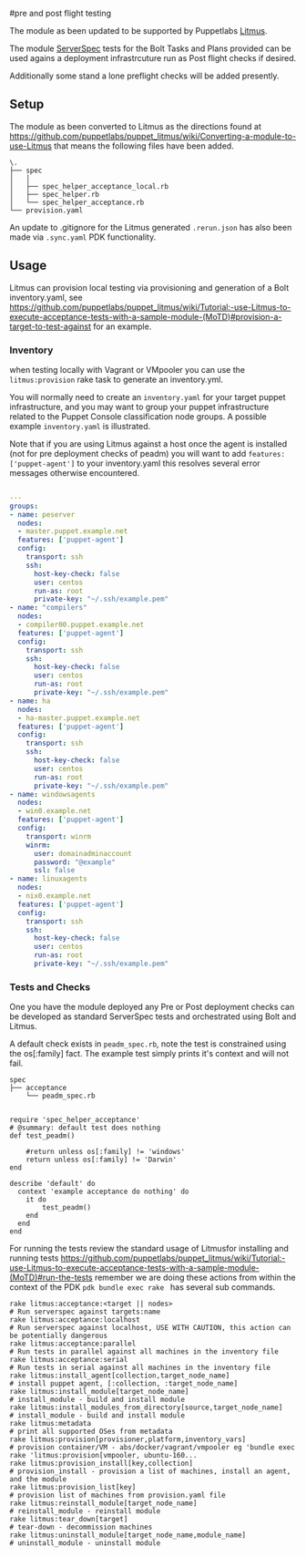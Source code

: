 #pre and post flight testing

The module as been updated to be supported by Puppetlabs [Litmus](https://github.com/puppetlabs/puppet_litmus/wiki/Overview-of-Litmus#provision).

The module [ServerSpec](https://serverspec.org/) tests for the Bolt Tasks and Plans provided can be used agains a deployment infrastrcuture run as Post flight checks if desired.

Additionally some stand a lone preflight checks will be added presently.

## Setup

The module as been converted to Litmus as the directions found at https://github.com/puppetlabs/puppet_litmus/wiki/Converting-a-module-to-use-Litmus that means the following files have been added.
``` shell
\.
├── spec
│   │   
│   ├── spec_helper_acceptance_local.rb
│   ├── spec_helper.rb
│   └── spec_helper_acceptance.rb
└── provision.yaml
```

An update to .gitignore for the Litmus generated `.rerun.json` has also been made via `.sync.yaml` PDK functionality. 

## Usage

Litmus can provision local testing via provisioning and generation of a Bolt inventory.yaml, see https://github.com/puppetlabs/puppet_litmus/wiki/Tutorial:-use-Litmus-to-execute-acceptance-tests-with-a-sample-module-(MoTD)#provision-a-target-to-test-against for an example. 

### Inventory 
when testing locally with Vagrant or VMpooler you can use the `litmus:provision` rake task to generate an inventory.yml.

You will normally need to create an `inventory.yaml` for your target puppet infrastructure, and you may want to group your puppet infrastructure related to the Puppet Console classification node groups. A possible example `inventory.yaml` is illustrated.

Note that if you are using Litmus against a host once the agent is installed (not for pre deployment checks of peadm) you will want to add `features: ['puppet-agent']` to your inventory.yaml this resolves several error messages otherwise encountered. 

``` yaml

---
groups:
- name: peserver
  nodes:
  - master.puppet.example.net
  features: ['puppet-agent']
  config:
    transport: ssh
    ssh:
      host-key-check: false
      user: centos
      run-as: root
      private-key: "~/.ssh/example.pem"
- name: "compilers"
  nodes:
  - compiler00.puppet.example.net
  features: ['puppet-agent']
  config:
    transport: ssh
    ssh:
      host-key-check: false
      user: centos
      run-as: root
      private-key: "~/.ssh/example.pem"
- name: ha
  nodes:
  - ha-master.puppet.example.net
  features: ['puppet-agent']  
  config:
    transport: ssh
    ssh:
      host-key-check: false
      user: centos
      run-as: root
      private-key: "~/.ssh/example.pem"
- name: windowsagents
  nodes:
  - win0.example.net
  features: ['puppet-agent']
  config:
    transport: winrm
    winrm:
      user: domainadminaccount
      password: "@example"
      ssl: false
- name: linuxagents
  nodes:
  - nix0.example.net
  features: ['puppet-agent']
  config:
    transport: ssh
    ssh:
      host-key-check: false
      user: centos
      run-as: root
      private-key: "~/.ssh/example.pem"
```

### Tests and Checks

One you have the module deployed any Pre or Post deployment checks can be developed as standard ServerSpec tests and orchestrated using Bolt and Litmus. 

A default check exists in `peadm_spec.rb`, note the test is constrained using the os[:family] fact. The example test simply prints it's context and will not fail.

``` shell
spec
├── acceptance
    └── peadm_spec.rb


require 'spec_helper_acceptance'
# @summary: default test does nothing
def test_peadm()
  
    #return unless os[:family] != 'windows'
    return unless os[:family] != 'Darwin'
end

describe 'default' do
  context 'example acceptance do nothing' do
    it do
        test_peadm()
    end
  end
end

```

For running the tests review the standard usage of Litmusfor installing and running tests https://github.com/puppetlabs/puppet_litmus/wiki/Tutorial:-use-Litmus-to-execute-acceptance-tests-with-a-sample-module-(MoTD)#run-the-tests
remember we are doing these actions from within the context of the PDK `pdk bundle exec rake ` has several sub commands. 

```shell
rake litmus:acceptance:<target || nodes> 
# Run serverspec against targets:name 
rake litmus:acceptance:localhost                                                # Run serverspec against localhost, USE WITH CAUTION, this action can be potentially dangerous
rake litmus:acceptance:parallel                                                 # Run tests in parallel against all machines in the inventory file
rake litmus:acceptance:serial                                                   # Run tests in serial against all machines in the inventory file
rake litmus:install_agent[collection,target_node_name]                          # install puppet agent, [:collection, :target_node_name]
rake litmus:install_module[target_node_name]                                    # install_module - build and install module
rake litmus:install_modules_from_directory[source,target_node_name]             # install_module - build and install module
rake litmus:metadata                                                            # print all supported OSes from metadata
rake litmus:provision[provisioner,platform,inventory_vars]                      # provision container/VM - abs/docker/vagrant/vmpooler eg 'bundle exec rake 'litmus:provision[vmpooler, ubuntu-160...
rake litmus:provision_install[key,collection]                                   # provision_install - provision a list of machines, install an agent, and the module
rake litmus:provision_list[key]                                                 # provision list of machines from provision.yaml file
rake litmus:reinstall_module[target_node_name]                                  # reinstall_module - reinstall module
rake litmus:tear_down[target]                                                   # tear-down - decommission machines
rake litmus:uninstall_module[target_node_name,module_name]                      # uninstall_module - uninstall module
```


